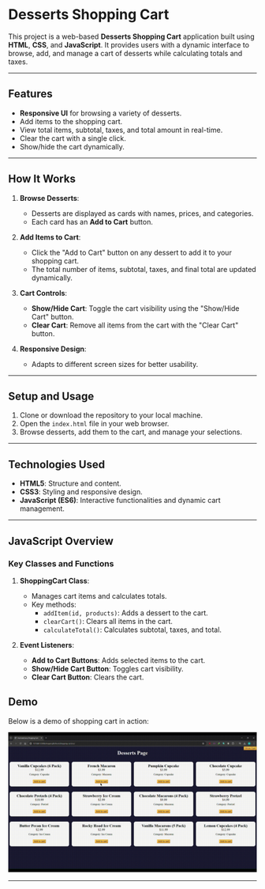 # Desserts Shopping Cart

This project is a web-based **Desserts Shopping Cart** application built using **HTML**, **CSS**, and **JavaScript**. It provides users with a dynamic interface to browse, add, and manage a cart of desserts while calculating totals and taxes.

---

## Features

- **Responsive UI** for browsing a variety of desserts.
- Add items to the shopping cart.
- View total items, subtotal, taxes, and total amount in real-time.
- Clear the cart with a single click.
- Show/hide the cart dynamically.

---

## How It Works

1. **Browse Desserts**:
   - Desserts are displayed as cards with names, prices, and categories.
   - Each card has an **Add to Cart** button.

2. **Add Items to Cart**:
   - Click the "Add to Cart" button on any dessert to add it to your shopping cart.
   - The total number of items, subtotal, taxes, and final total are updated dynamically.

3. **Cart Controls**:
   - **Show/Hide Cart**: Toggle the cart visibility using the "Show/Hide Cart" button.
   - **Clear Cart**: Remove all items from the cart with the "Clear Cart" button.

4. **Responsive Design**:
   - Adapts to different screen sizes for better usability.

---

## Setup and Usage

1. Clone or download the repository to your local machine.
2. Open the `index.html` file in your web browser.
3. Browse desserts, add them to the cart, and manage your selections.

---

## Technologies Used

- **HTML5**: Structure and content.
- **CSS3**: Styling and responsive design.
- **JavaScript (ES6)**: Interactive functionalities and dynamic cart management.

---

## JavaScript Overview

### Key Classes and Functions

1. **ShoppingCart Class**:
   - Manages cart items and calculates totals.
   - Key methods:
     - `addItem(id, products)`: Adds a dessert to the cart.
     - `clearCart()`: Clears all items in the cart.
     - `calculateTotal()`: Calculates subtotal, taxes, and total.

2. **Event Listeners**:
   - **Add to Cart Buttons**: Adds selected items to the cart.
   - **Show/Hide Cart Button**: Toggles cart visibility.
   - **Clear Cart Button**: Clears the cart.

## Demo

Below is a demo of shopping cart in action:

![Screenrecording of the shopping cart](./src/demo.gif)

---